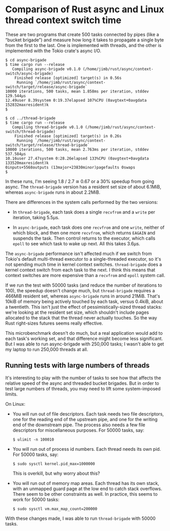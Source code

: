 # Comparison of Rust async and Linux thread context switch time

These are two programs that create 500 tasks connected by pipes (like a “bucket
brigade”) and measure how long it takes to propagate a single byte from the
first to the last. One is implemented with threads, and the other is implemented
with the Tokio crate's async I/O.

    $ cd async-brigade
    $ time cargo run --release
       Compiling async-brigade v0.1.0 (/home/jimb/rust/async/context-switch/async-brigade)
        Finished release [optimized] target(s) in 0.56s
         Running `/home/jimb/rust/async/context-switch/target/release/async-brigade`
    10000 iterations, 500 tasks, mean 1.858ms per iteration, stddev 129.544µs
    12.49user 8.39system 0:19.37elapsed 107%CPU (0avgtext+0avgdata 152832maxresident)k
    $

    $ cd ../thread-brigade
    $ time cargo run --release
       Compiling thread-brigade v0.1.0 (/home/jimb/rust/async/context-switch/thread-brigade)
        Finished release [optimized] target(s) in 0.26s
         Running `/home/jimb/rust/async/context-switch/target/release/thread-brigade`
    10000 iterations, 500 tasks, mean 2.763ms per iteration, stddev 537.584µs
    10.16user 27.47system 0:28.26elapsed 133%CPU (0avgtext+0avgdata 133520maxresident)k
    0inputs+5568outputs (13major+23830minor)pagefaults 0swaps
    $

In these runs, I'm seeing 1.8 / 2.7 ≅ 0.67 or a 30% speedup from going async.
The `thread-brigade` version has a resident set size of about 6.1MiB, whereas
`async-brigade` runs in about 2.2MiB.

There are differences in the system calls performed by the two versions:

- In `thread-brigade`, each task does a single `recvfrom` and a `write` per
  iteration, taking 5.5µs.

- In `async-brigade`, each task does one `recvfrom` and one `write`, neither of
  which block, and then one more `recvfrom`, which returns `EAGAIN` and suspends
  the task. Then control returns to the executor, which calls `epoll` to see
  which task to wake up next. All this takes 3.6µs.

The `async-brigade` performance isn't affected much if we switch from Tokio's
default multi-thread executor to a single-threaded executor, so it's not
spending much time in kernel context switches. `thread-brigade` does a kernel
context switch from each task to the next. I think this means that context
switches are more expensive than a `recvfrom` and `epoll` system call.

If we run the test with 50000 tasks (and reduce the number of iterations to
100), the speedup doesn't change much, but `thread-brigade` requires a 466MiB
resident set, whereas `async-brigade` runs in around 21MiB. That's 10kiB of
memory being actively touched by each task, versus 0.4kiB, about a twentieth.
This isn't just the effect of pessimistically-sized thread stacks: we're looking
at the resident set size, which shouldn't include pages allocated to the stack
that the thread never actually touches. So the way Rust right-sizes futures
seems really effective.

This microbenchmark doesn't do much, but a real application would add to each
task's working set, and that difference might become less significant. But I was
able to run async-brigade with 250,000 tasks; I wasn't able to get my laptop
to run 250,000 threads at all.

## Running tests with large numbers of threads

It's interesting to play with the number of tasks to see how that affects the
relative speed of the async and threaded bucket brigades. But in order to test
large numbers of threads, you may need to lift some system-imposed limits.

On Linux:

-   You will run out of file descriptors. Each task needs two file descriptors,
    one for the reading end of the upstream pipe, and one for the writing end of
    the downstream pipe. The process also needs a few file descriptors for
    miscellaneous purposes. For 50000 tasks, say:

        $ ulimit -n 100010

-   You will run out of process id numbers. Each thread needs its own pid. For
    50000 tasks, say:

        $ sudo sysctl kernel.pid_max=1000000

    This is overkill, but why worry about this?

-   You will run out of memory map areas. Each thread has its own stack, with an
    unmapped guard page at the low end to catch stack overflows. There seem to
    be other constraints as well. In practice, this seems to work for 50000
    tasks:

        $ sudo sysctl vm.max_map_count=200000

With these changes made, I was able to run `thread-brigade` with 50000 tasks.
